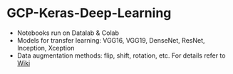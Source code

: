# GCP-Keras-Deep-Learning

* Notebooks run on Datalab & Colab
* Models for transfer learning: VGG16, VGG19, DenseNet, ResNet, Inception, Xception
* Data augmentation methods: flip, shift, rotation, etc. For details refer to [Wiki]()
